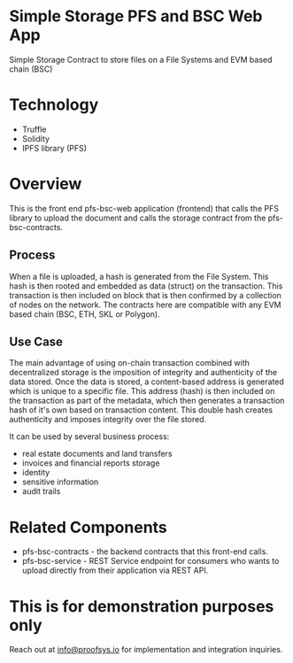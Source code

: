 # Simple Storage PFS and BSC Web App
Simple Storage Contract to store files on a File Systems and EVM based chain (BSC)

# Technology
- Truffle
- Solidity
- IPFS library (PFS)

# Overview
This is the front end pfs-bsc-web application (frontend) that calls the PFS library to upload the document and calls the storage contract from the pfs-bsc-contracts.

## Process
When a file is uploaded, a hash is generated from the File System. This hash is then rooted and embedded as data (struct) on the transaction. This transaction is then included on block that is then confirmed by a collection of nodes on the network. The contracts here are compatible with any EVM based chain (BSC, ETH, SKL or Polygon).

## Use Case
The main advantage of using on-chain transaction combined with decentralized storage is the imposition of integrity and authenticity of the data stored. Once the data is stored, a content-based address is generated which is unique to a specific file. This address (hash) is then included on the transaction as part of the metadata, which then generates a transaction hash of it's own based on transaction content. This double hash creates authenticity and imposes integrity over the file stored.

It can be used by several business process:
- real estate documents and land transfers
- invoices and financial reports storage
- identity
- sensitive information
- audit trails

# Related Components
- pfs-bsc-contracts - the backend contracts that this front-end calls.
- pfs-bsc-service - REST Service endpoint for consumers who wants to upload directly from their application via REST API.

# This is for demonstration purposes only
Reach out at info@proofsys.io for implementation and integration inquiries.